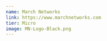 ```yaml
---
name: March Networks
link: https://www.marchnetworks.com
tier: Micro
image: MN-Logo-Black.png
---
```

